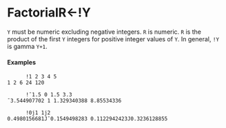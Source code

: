 




<h1 class="heading"><span class="name">Factorial</span><span class="command">R←!Y</span></h1>

`Y` must be numeric excluding negative integers.  `R` is numeric.  `R` is the product of the first `Y` integers for positive integer values of `Y`. In general, `!Y` is gamma `Y+1`.

#### Examples
```apl
      !1 2 3 4 5
1 2 6 24 120
 
      !¯1.5 0 1.5 3.3
¯3.544907702 1 1.329340388 8.85534336
 
      !0j1 1j2
0.4980156681J¯0.1549498283 0.1122942423J0.3236128855
```




